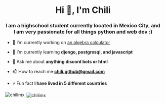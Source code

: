 <h1 align="center">Hi 👋, I'm Chili</h1>
<h3 align="center">I am a highschool student currently located in Mexico City, and I am very passionate for all things python and web dev :)</h3>

- 🔭 I’m currently working on [an algebra calculator](https://github.com/ChiliMX/algebra-calculator)

- 🌱 I’m currently learning **djengo, postgresql, and javascript**

- 💬 Ask me about **anything discord bots or html**

- 📫 How to reach me **chili.github@gmail.com**

- ⚡ Fun fact **I have lived in 5 different countries**

</p>


<p><img align="left" src="https://github-readme-stats.vercel.app/api/top-langs?username=chilimx&show_icons=true&locale=en&layout=compact" alt="chilimx" /></p>

<p>&nbsp;<img align="center" src="https://github-readme-stats.vercel.app/api?username=chilimx&show_icons=true&locale=en" alt="chilimx" /></p>
